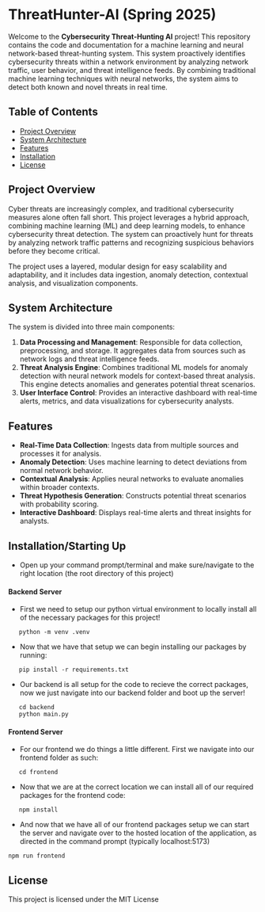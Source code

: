# ThreatHunter-AI (Spring 2025)

Welcome to the **Cybersecurity Threat-Hunting AI** project! This repository contains the code and documentation for a machine learning and neural network-based threat-hunting system. This system proactively identifies cybersecurity threats within a network environment by analyzing network traffic, user behavior, and threat intelligence feeds. By combining traditional machine learning techniques with neural networks, the system aims to detect both known and novel threats in real time.

## Table of Contents

- [Project Overview](#project-overview)
- [System Architecture](#system-architecture)
- [Features](#features)
- [Installation](#installation)
- [License](#license)

## Project Overview

Cyber threats are increasingly complex, and traditional cybersecurity measures alone often fall short. This project leverages a hybrid approach, combining machine learning (ML) and deep learning models, to enhance cybersecurity threat detection. The system can proactively hunt for threats by analyzing network traffic patterns and recognizing suspicious behaviors before they become critical. 

The project uses a layered, modular design for easy scalability and adaptability, and it includes data ingestion, anomaly detection, contextual analysis, and visualization components.

## System Architecture

The system is divided into three main components:

1. **Data Processing and Management**: Responsible for data collection, preprocessing, and storage. It aggregates data from sources such as network logs and threat intelligence feeds.
2. **Threat Analysis Engine**: Combines traditional ML models for anomaly detection with neural network models for context-based threat analysis. This engine detects anomalies and generates potential threat scenarios.
3. **User Interface Control**: Provides an interactive dashboard with real-time alerts, metrics, and data visualizations for cybersecurity analysts.

## Features

- **Real-Time Data Collection**: Ingests data from multiple sources and processes it for analysis.
- **Anomaly Detection**: Uses machine learning to detect deviations from normal network behavior.
- **Contextual Analysis**: Applies neural networks to evaluate anomalies within broader contexts.
- **Threat Hypothesis Generation**: Constructs potential threat scenarios with probability scoring.
- **Interactive Dashboard**: Displays real-time alerts and threat insights for analysts.

## Installation/Starting Up

- Open up your command prompt/terminal and make sure/navigate to the right location (the root directory of this project)


#### Backend Server
- First we need to setup our python virtual environment to locally install all of the necessary packages for this project!
``` 
   python -m venv .venv 
```

- Now that we have that setup we can begin installing our packages by running:
``` 
   pip install -r requirements.txt 
```

- Our backend is all setup for the code to recieve the correct packages, now we just navigate into our backend folder and boot up the server!
```
   cd backend
   python main.py 
```

#### Frontend Server
- For our frontend we do things a little different. First we navigate into our frontend folder as such:
``` 
   cd frontend 
```

- Now that we are at the correct location we can install all of our required packages for the frontend code:
```
   npm install
```

- And now that we have all of our frontend packages setup we can start the server and navigate over to the hosted location of the application, as directed in the command prompt (typically localhost:5173)
```
npm run frontend
```

## License

This project is licensed under the MIT License 

